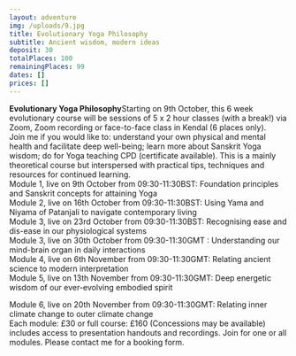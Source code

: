 ```yaml
---
layout: adventure
img: /uploads/9.jpg
title: Evolutionary Yoga Philosophy
subtitle: Ancient wisdom, modern ideas
deposit: 30
totalPlaces: 100
remainingPlaces: 99
dates: []
prices: []
---
```

**Evolutionary Yoga Philosophy**Starting on 9th October, this 6 week evolutionary course will be sessions of 5 x 2 hour classes (with a break!) via Zoom, Zoom recording or face-to-face class in Kendal (6 places only).\
Join me if you would like to: understand your own physical and mental health and facilitate deep well-being; learn more about Sanskrit Yoga wisdom; do for Yoga teaching CPD (certificate available). This is a mainly theoretical course but interspersed with practical tips, techniques and resources for continued learning.\
Module 1, live on 9th October from 09:30-11:30BST: Foundation principles and Sanskrit concepts for attaining Yoga\
Module 2, live on 16th October from 09:30-11:30BST: Using Yama and Niyama of Patanjali to navigate contemporary living\
Module 3, live on 23rd October from 09:30-11:30BST: Recognising ease and dis-ease in our physiological systems\
Module 3, live on 30th October from 09:30-11:30GMT : Understanding our mind-brain organ in daily interactions\
Module 4, live on 6th November from 09:30-11:30GMT: Relating ancient science to modern interpretation\
Module 5, live on 13th November from 09:30-11:30GMT: Deep energetic wisdom of our ever-evolving embodied spirit

Module 6, live on 20th November from 09:30-11:30GMT: Relating inner climate change to outer climate change\
Each module: £30 or full course: £160 (Concessions may be available) includes access to presentation handouts and recordings. Join for one or all modules. Please contact me for a booking form.